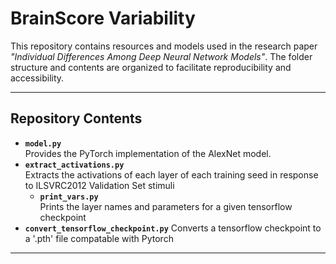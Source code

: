 # **BrainScore Variability**

This repository contains resources and models used in the research paper *"Individual Differences Among Deep Neural Network Models"*. The folder structure and contents are organized to facilitate reproducibility and accessibility.

---

## **Repository Contents**

- **`model.py`**  
  Provides the PyTorch implementation of the AlexNet model.
- **`extract_activations.py`**  
  Extracts the activations of each layer of each training seed in response to ILSVRC2012 Validation Set stimuli
  - **`print_vars.py`**  
  Prints the layer names and parameters for a given tensorflow checkpoint
- **`convert_tensorflow_checkpoint.py`**
  Converts a tensorflow checkpoint to a '.pth' file compatable with Pytorch
---
